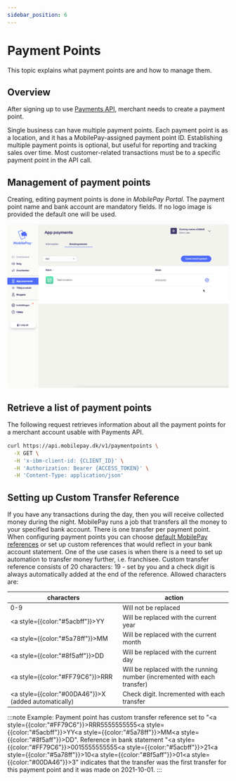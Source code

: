 ```yaml
---
sidebar_position: 6
---
```


# Payment Points

This topic explains what payment points are and how to manage them.

## Overview

After signing up to use [Payments API](/docs/payments-refunds/create-payments), merchant needs to create a payment point.

Single business can have multiple payment points. Each payment point is as a location, and it has a MobilePay-assigned payment point ID. Establishing multiple payment points is optional, but useful for reporting and tracking sales over time. Most customer-related transactions must be to a specific payment point in the API call.

## Management of payment points

Creating, editing payment points is done in _MobilePay Portal_. The payment point name and bank account are mandatory fields. If no logo image is provided the default one will be used.

![Setup payment points](/img/pp-example-v2.gif)

## Retrieve a list of payment points

The following request retrieves information about all the payment points for a merchant account usable with Payments API.

```bash title="Retrieve all payment points"
curl https://api.mobilepay.dk/v1/paymentpoints \
  -X GET \
  -H 'x-ibm-client-id: {CLIENT_ID}' \
  -H 'Authorization: Bearer {ACCESS_TOKEN}' \
  -H 'Content-Type: application/json'
```

## Setting up Custom Transfer Reference

If you have any transactions during the day, then you will receive collected money during the night. MobilePay runs a job that transfers all the money to your specified bank account. There is one transfer per payment point. When configuring payment points you can choose [default MobilePay references](https://developer.mobilepay.dk/transactionreporting-api) or set up custom references that would reflect in your bank account statement. One of the use cases is when there is a need to set up automation to transfer money further, i.e. franchisee. Custom transfer reference consists of 20 characters: 19 - set by you and a check digit is always automatically added at the end of the reference. Allowed characters are:

| characters               | action                                                                            |
| -------------------| --------------------------------------------------------------------------------------- |
| 0-9 | Will not be replaced |
| <a style={{color:"#5acbff"}}>YY</a> | Will be replaced with the current year |
| <a style={{color:"#5a78ff"}}>MM</a> | Will be replaced with the current month |
| <a style={{color:"#8f5aff"}}>DD</a> | Will be replaced with the current day |
| <a style={{color:"#FF79C6"}}>RRR</a> | Will be replaced with the running number (incremented with each transfer) |
| <a style={{color:"#00DA46"}}>X</a> (added automatically) | Check digit. Incremented with each transfer |

:::note
Example: Payment point has custom transfer reference set to "<a style={{color:"#FF79C6"}}>RRR</a>5555555555<a style={{color:"#5acbff"}}>YY</a><a style={{color:"#5a78ff"}}>MM</a><a style={{color:"#8f5aff"}}>DD</a>". Reference in bank statement "<a style={{color:"#FF79C6"}}>001</a>5555555555<a style={{color:"#5acbff"}}>21</a><a style={{color:"#5a78ff"}}>10</a><a style={{color:"#8f5aff"}}>01</a><a style={{color:"#00DA46"}}>3</a>" indicates that the transfer was the first transfer for this payment point and it was made on 2021-10-01.
:::
